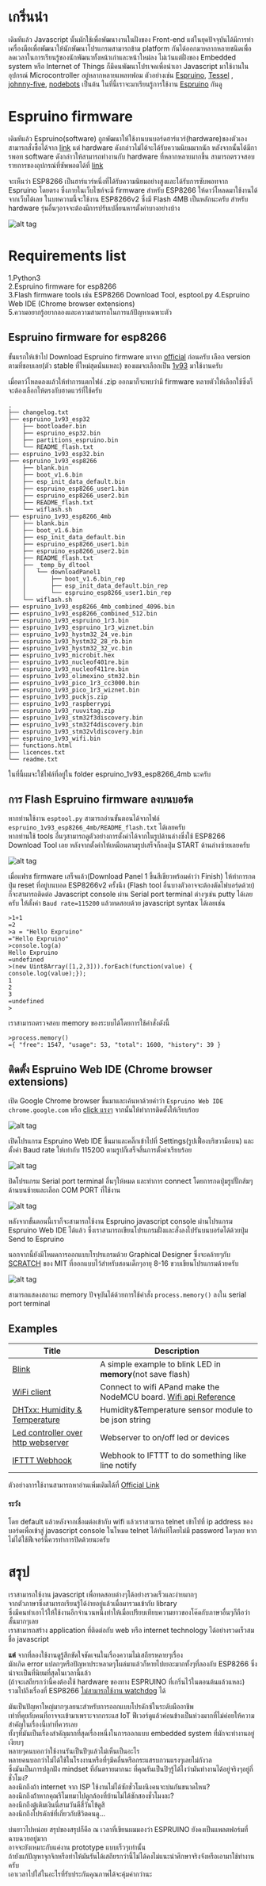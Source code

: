 
# เกริ่นนำ  
เดิมทีแล้ว Javascript นั้นมักใช้เพื่อพัฒนางานในฝั่งของ Front-end แต่ในยุคปัจจุบันได้มีการทำเครื่องมือเพื่อพัฒนาให้นักพัฒนาโปรแกรมสามารถข้าม 
platform กันได้ออกมาหลากหลายชนิดเพื่อลดเวลาในการเรียนรู้ของนักพัฒนาทั้งหน้าเก่าและหน้าใหม่ลง ไม่เว้นแต่ฝั่งของ Embedded system หรือ Internet of Things 
ก็มีคนพัฒนาโปรเจคเพื่อนำเอา Javascript มาใช้งานในอุปกรณ์ Microcontroller อยู่หลากหลายแพลทฟอม ตัวอย่างเช่น [Espruino](http://www.espruino.com), [Tessel](https://tessel.io/)
, [johnny-five](http://johnny-five.io/), [nodebots](http://nodebots.io/) เป็นต้น ในที่นี้เราจะมาเรียนรู้การใช้งาน [Espruino](http://www.espruino.com) กันดู    
  
# Espruino firmware  
เดิมทีแล้ว Espruino(software) ถูกพัฒนาให้ใช้งานบนบอร์ดฮาร์แวร์(hardware)ของตัวเอง สามารถสั่งซื้อได้จาก [link](http://www.espruino.com/Order) 
แต่ hardware ดังกล่าวไม่ได้จะได้รับความนิยมมากนัก หลังจากนั้นได้มีการพอท software ดังกล่าวให้สามารถทำงานกับ hardware ที่หลากหลายมากขึ้น 
สามารถตรวจสอบรายการของอุปกรณ์ที่ซัพพอตได้ที่ [link](http://www.espruino.com/Other+Boards)  
  
จะเห็นว่า ESP8266 เป็นฮาร์แวร์หนึ่งที่ได้รับความนิยมอย่างสูงและได้รับการซับพอทจาก Espruino โดยตรง ซึ่งภายในเว็บไซท์จะมี firmware สำหรับ ESP8266 ให้ดาว์โหลดมาใช้งานได้จากเว็บได้เลย 
ในบทความนี้จะใช้งาน ESP8266v2 ซึ่งมี Flash 4MB เป็นหลักนะครับ สำหรับ hardware รุ่นอื่นๆอาจจะต้องมีการปรับเปลี่ยนหารตั้งค่าบางอย่างบ้าง  
  
![alt tag](res/img/esp8266v2.jpg)   
  
# Requirements list
1.Python3  
2.Espruino firmware for esp8266  
3.Flash firmware tools เช่น ESP8266 Download Tool, esptool.py
4.Espruino Web IDE (Chrome browser extensions)  
5.ความอยากรู้อยากลองและความสามารถในการแก้ปัญหาเฉพาะตัว  
  
## Espruino firmware for esp8266  
ขั้นแรกให้เข้าไป Download Espruino firmware มาจาก [official](http://www.espruino.com/Download) ก่อนครับ 
เลือก version ตามที่ชอบเลย(ตัว stable ที่ใหม่สุดนั่นแหละ) ของผมจะเลือกเป็น [1v93](http://www.espruino.com/files/espruino_1v93.zip) 
มาใช้งานครับ  

เมื่อดาว์โหลดลงแล้วให้ทำการแตกไฟล์ .zip ออกมาก็จะพบว่ามี firmware หลายตัวให้เลือกใช้ซึ่งก็จะต้องเลือกให้ตรงกับฮาดแวร์ที่ใช้ครับ  
```
.
├── changelog.txt
├── espruino_1v93_esp32
│   ├── bootloader.bin
│   ├── espruino_esp32.bin
│   ├── partitions_espruino.bin
│   └── README_flash.txt
├── espruino_1v93_esp32.bin
├── espruino_1v93_esp8266
│   ├── blank.bin
│   ├── boot_v1.6.bin
│   ├── esp_init_data_default.bin
│   ├── espruino_esp8266_user1.bin
│   ├── espruino_esp8266_user2.bin
│   ├── README_flash.txt
│   └── wiflash.sh
├── espruino_1v93_esp8266_4mb
│   ├── blank.bin
│   ├── boot_v1.6.bin
│   ├── esp_init_data_default.bin
│   ├── espruino_esp8266_user1.bin
│   ├── espruino_esp8266_user2.bin
│   ├── README_flash.txt
│   ├── _temp_by_dltool
│   │   └── downloadPanel1
│   │       ├── boot_v1.6.bin_rep
│   │       ├── esp_init_data_default.bin_rep
│   │       └── espruino_esp8266_user1.bin_rep
│   └── wiflash.sh
├── espruino_1v93_esp8266_4mb_combined_4096.bin
├── espruino_1v93_esp8266_combined_512.bin
├── espruino_1v93_espruino_1r3.bin
├── espruino_1v93_espruino_1r3_wiznet.bin
├── espruino_1v93_hystm32_24_ve.bin
├── espruino_1v93_hystm32_28_rb.bin
├── espruino_1v93_hystm32_32_vc.bin
├── espruino_1v93_microbit.hex
├── espruino_1v93_nucleof401re.bin
├── espruino_1v93_nucleof411re.bin
├── espruino_1v93_olimexino_stm32.bin
├── espruino_1v93_pico_1r3_cc3000.bin
├── espruino_1v93_pico_1r3_wiznet.bin
├── espruino_1v93_puckjs.zip
├── espruino_1v93_raspberrypi
├── espruino_1v93_ruuvitag.zip
├── espruino_1v93_stm32f3discovery.bin
├── espruino_1v93_stm32f4discovery.bin
├── espruino_1v93_stm32vldiscovery.bin
├── espruino_1v93_wifi.bin
├── functions.html
├── licences.txt
└── readme.txt
```
ในที่นี้ผมจะใช้ไฟล์ที่อยู่ใน folder espruino_1v93_esp8266_4mb นะครับ  

## การ Flash Espruino firmware ลงบนบอร์ด  
หากท่านใช้งาน `esptool.py` สามารถอ่านขั้นตอนได้จากไฟล์ `espruino_1v93_esp8266_4mb/README_flash.txt` ได้เลยครับ  
หากท่านใช้ tools อื่นๆสามารถดูตัวอย่างการตั้งค่าได้จากในรูปด้านล่างซึ่งใช้ ESP8266 Download Tool เลย 
หลังจากตั้งค่าให้เหมือนตามรูปเสร็จก็กดปุ่ม START ด้านล่างซ้ายเลยครับ  
  
![alt tag](res/img/flashdownloadertool.jpg)  
  
เมื่อแฟรช firmware เสร็จแล้ว(Download Panel 1 ขึ้นสีเขียวพร้อมคำว่า Finish) ให้ทำการกดปุ่ม reset ที่อยู่บนบอด ESP8266v2 ครั้งนึง
(Flash tool อื่นบางตัวอาจจะต้องตัดไฟบอร์ดด้วย) ก็จะสามารถติดต่อ Javascript console ผ่าน Serial port terminal ต่างๆเช่น putty ได้เลยครับ
ให้ตั้งค่า `Baud rate=115200` แล้วทดสอบด้วย javascript syntax ได้เลยเช่น
```
>1+1
=2
>a = "Hello Expruino"          
="Hello Expruino"
>console.log(a)
Hello Expruino
=undefined
>(new Uint8Array([1,2,3])).forEach(function(value) { console.log(value);});
1
2
3
=undefined
>
```
  
เราสามารถตรวจสอบ memory ของระบบได้โดยการใช้คำสั่งดังนี้  
```
>process.memory()
={ "free": 1547, "usage": 53, "total": 1600, "history": 39 }
```

## ติดตั้ง Espruino Web IDE (Chrome browser extensions)  
เปิด Google Chrome browser ขึ้นมาและเค้นหาด้วยคำว่า `Espruino Web IDE chrome.google.com` หรือ [click แรงๆ](https://chrome.google.com/webstore/detail/espruino-web-ide/bleoifhkdalbjfbobjackfdifdneehpo) จากนั้นให้ทำการติดตั้งให้เรียบร้อย  
  
![alt tag](res/img/EspruinoWebIDEInstall.jpg)  
  
เปิดโปรแกรม Espruino Web IDE ขึ้นมาและคลิ๊กเข้าไปที่ Settings(รูปเฟื้องบริขวามือบน) และตั้งค่า Baud rate ให้เท่ากับ 115200 ตามรูปก็เสร็จสิ้นการตั้งค่าเรียบร้อย  

![alt tag](res/img/espruinowebide_setup.jpg)  
  
ปิดโปรแกรม Serial port terminal อื่นๆให้หมด และทำการ connect โดยการกดปุ่มรูปปั๊กส้มๆด้านบนซ้ายและเลือก COM PORT ที่ใช้งาน   

![alt tag](res/img/espruinowebide_interface.jpg)  
  
หลังจากขั้นตอนนี้เราก็จะสามารถใช้งาน Espruino javascript console ผ่านโปรแกรม Espruino Web IDE ได้แล้ว ซึ่งเราสามารถเขียนโปรแกรมฝั่งและสั่งลงไปรันบนบอร์ดได้ด้วยปุ่ม Send to Espruino  
  
นอกจากนี้ยังมีโหมดการออกแบบโรปรแกรมด้วย Graphical Designer ซึ่งจะคล้ายๆกับ [SCRATCH](https://scratch.mit.edu/) ของ MIT ที่ออกแบบไว้สำหรับสอนเด็กๆอายุ 8-16 ขวบเขียนโปรแกรมด้วยครับ  
  
![alt tag](res/img/GraphicalDesigner.jpg)  
  
สามารถแสดงสถานะ memory ปัจจุบันได้ด้วยการใช้คำสั่ง `process.memory()` ลงใน serial port terminal  
  
  
## Examples
| Title     							              	      | Description        											                              |
|-----------------------------------------------|-----------------------------------------------------------------------|
| [Blink](esp8266v2/blinkled.js)     				                                 | A simple example to blink LED in **memory**(not save flash)                	|
| [WiFi client](esp8266v2/wificlientWithBlink.js)     				                 | Connect to wifi APand make the NodeMCU board. [Wifi api Reference](http://www.espruino.com/Reference#Wifi)                  	|
| [DHTxx: Humidity & Temperature](esp8266v2/humidityTemperatureDHTxxModule.js)     	 | Humidity&Temperature sensor module to be json string           |
| [Led controller over http webserver](esp8266v2/httpWifiLed.js)     	                         | Webserver to on/off led or devices           |
| [IFTTT Webhook](esp8266v2/ifttt_app.js)     	                                     | Webhook to IFTTT to do something like line notify           |
  
  
ตัวอย่างการใช้งานสามารถหาอ่านเพิ่มเติมได้ที่ [Official Link](https://www.espruino.com/Tutorials)
  
#### ระวัง  
โดย default แล้วหลังจากเชื่อมต่อเข้ากับ wifi แล้วเราสามารถ telnet เข้าไปที่ ip address ของบอร์ดเพื่อเข้าสู่ javascript console ในโหมด telnet ได้ทันทีโดยไม่มี password ใดๆเลย หากไม่ได้ใช้ฟีเจอร์นี้ควรทำการปิดด้วยนะครับ  
  
# สรุป  
เราสามารถใช้งาน javascript เพื่อทดสอบต่างๆได้อย่างรวดเร็วและง่ายมากๆ  
จากตัวภาษาซึ่งสามารถเรียนรู้ได้ง่ายอยู่แล้วเมื่อมารวมเข้ากับ library  
ซึ่งมีคนทำเอาไว้ให้ใช้งานอีกจำนวนหนึ่งทำให้เมื่อเปรียบเทียบความยาวของโค๊ดกับภาษาอื่นๆก็ถือว่าสั้นมากๆเลย  
เราสามารถสร้าง application ที่ติดต่อกับ web หรือ internet technology ได้อย่างรวดเร็วสมชื่อ javascript  
  
**แต่** จากที่ลองใช้งานดูรู้สึกขัดใจชัดเจนในเรื่องความไม่เสถียรหลายๆเรื่อง  
มักเกิด error แปลกๆหรือปัญหาประหลาดๆโผล่มาแล้วก็หายไปเยอะมากทั้งๆที่ลองกับ ESP8266 ซึ่งน่าจะเป็นที่นิยมที่สุดในเวลานี้แล้ว  
(ถ้าจะเสถียรกว่านี้คงต้องใช้ hardware ของทาง ESPRUINO ที่เกริ่นไว้ในตอนต้นแล้วแหละ)  
รวมไปถึงเรื่องที่ ESP8266 [ไม่สามารถใช้งาน watchdog](http://forum.espruino.com/conversations/782/) ได้  
  
มันเป็นปัญหาใหญ่มากๆเลยนะสำหรับการออกแบบโปรดักซ์ในระดับมืออาชีพ  
เท่าที่คุยกับคนที่อาจจะเข้ามาเพราะจากกระแส IoT ฟีเวอร์ดูแล้วค่อนข้างเป็นห่วงมากที่ไม่ค่อยให้ความสำคัญในเรื่องนี้เท่าที่ควรเลย  
ทั้งๆที่มันเป็นเรื่องสำคัญมากที่สุดเรื่องหนึ่งในการออกแบบ embedded system ที่มักจะทำงานอยู่เงียบๆ  
หลายๆคนบอกว่าใช้งานรันเป็นปีๆแล้วไม่เห็นเป็นอะไร  
หลายคนบอกว่าไม่ได้ใช้ในโรงงานหรือที่ๆมีคลื่นหรือกระแสรบกวนแรงๆเลยไม่กังวล  
ซึ่งมันเป็นการปลูกฝัง mindset ที่อันตรายมากนะ ที่คุณรันเป็นปีๆรู้ได้ไงว่ามันทำงานได้อยู่จริงๆอยู่กี่ชั่วโมง?  
ลองนึกถึงถ้า internet จาก ISP ใช้งานไม่ได้ซักชั่วโมงนึงคนจะบ่นกันขนาดไหน?  
ลองนึกถึงถ้่าหากคุณรีโมทมาไปดูกล้องที่บ้านไม่ได้ซักสองชั่วโมงละ?  
ลองนึกถึงตู้เติมเงินนี่สามวันดีสี่วันไข้ดูสิ  
ลองนึกถึงโปรดักซ์ที่เกี่ยวกับชีวิตคนดู...   
  
บ่นยาวไปหน่อย สรุปของสรุปก็คือ ณ เวลาที่เขียนผมมองว่า ESPRUINO ยังคงเป็นแพลตฟอร์มที่ฉาบฉวยอยู่มาก  
อาจจะยังเหมาะกับแค่งาน prototype แบบเร็วๆเท่านั้น  
ถ้ายังแก้ปัญหาจุกจิกหรือทำให้มันรันได้เสถียรกว่านี้ไม่ได้คงไม่แนะนำศึกษาจริงจังหรือเอามาใช้ทำงานครับ  
เอาเวลาไปใส่ในอะไรที่รับประกันคุณภาพได้จะคุ้มค่ากว่านะ  
    